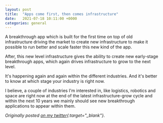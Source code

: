 ```yaml
---
layout: post
title:  "Apps come first, then comes infrastructure"
date:   2021-07-18 10:11:00 +0000
categories: general
---
```


A breakthrough app which is built for the first time on top of old infrastructure driving the market to create new infrastructure to make it possible to run better and scale faster this new kind of the app.

After, this new level infrastructure gives the ability to create new early-stage breakthrough apps, which again drives infrastructure to grow to the next level.

It's happening again and again within the different industries. And it's better to know at which stage your industry is right now.

I believe, a couple of industries I'm interested in, like logistics, robotics and space are right now at the end of the latest infrastructure-grow cycle and within the next 10 years we mainly should see new breakthrough applications to appear within them.

*Originally posted [on my twitter](https://twitter.com/dashtiev){:target="_blank"}.*